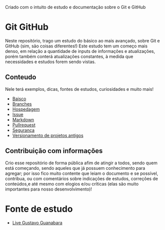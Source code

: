 
Criado com o intuito de estudo e documentação sobre o Git e GitHub

# Git GitHub  
Neste repositório, trago um estudo do básico ao mais avançado, sobre Git e GitHub (sim, são coisas diferentes!)
Este estudo tem um começo mais denso, em relação a quantidade de inputs de informações e atualizações, porém também conterá atualizações constantes, à medida que necessidades e estudos forem sendo vistas.

## Conteudo
Nele terá exemplos, dicas, fontes de estudos, curiosidades e muito mais! 

- [Baisco](Basico.md)
- [Branches](Branches.md)
- [Hospedagem](Hospedagem.md)
- [Issue](Issue.md)
- [Markdown](Markdown.md)
- [Pullrequest](PullRequest.md)
- [Segurança](Segurança.md)
- [Versionamento de projetos antigos](VersionamentoProjetosAntigos.md)

## Contribuição com informações
Crio esse repositório de forma pública afim de atingir a todos, sendo quem está começando, sendo aqueles que já possuem conhecimento para agregar; por isso fico muito contente que leiam o documento e se possível, contribua, ou com comentários sobre indicações de estudos, correções de conteúdos,e até mesmo com elogios e/ou críticas (elas são muito importantes para nosso desenvolvimento)! 
 
# Fonte de estudo

- [Live Gustavo Guanabara](https://www.youtube.com/playlist?list=PLHz_AreHm4dm7ZULPAmadvNhH6vk9oNZA)
